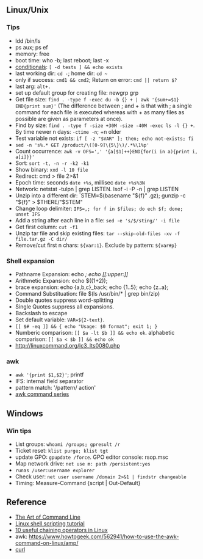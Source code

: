 ## Linux/Unix
### Tips
* ldd /bin/ls
* ps aux; ps ef
* memory: free
* boot time: who -b; last reboot; last -x
* [conditionals](https://www.cyberciti.biz/faq/ksh-if-command-examples/): `[ -d tests ] && echo exists`
* last working dir: `cd -`; home dir: `cd ~`
* only if success: `cmd1 && cmd2`; Return on error: `cmd || return $?`
* last arg: `alt+.`
* set up default group for creating file: newgrp grp
* Get file size: `find . -type f -exec du -b {} + | awk '{sum+=$1} END{print sum}'` (The difference between ; and + is that with ; a single command for each file is executed whereas with + as many files as possible are given as parameters at once).
* Find by size: `find . -type f -size +30M -size -40M -exec ls -l {} +`. By time newer n days: `-ctime -n`; +n older
* Test variable not exists: `if [ -z "$VAR" ]; then; echo not-exists; fi`
* `sed -n 's%.* GET /product/\([0-9]\{5\}\)/.*%\1%p'`
* Count occurrence: `awk -v OFS=',' '{a[$1]++}END{for(i in a){print i, a[i]}}' `
* Sort: `sort -t, -n -r -k2 -k1`
* Show binary: `xxd -l 10 file`
* Redirect: cmd > file 2>&1
* Epoch time: seconds `date +%s`, millisec `date +%s%3N`
* Network: netstat -tulpn | grep LISTEN. lsof -i -P -n | grep LISTEN
* Unzip into a different dir: `STEM=$(basename "${f}" .gz); gunzip -c "${f}" > $THERE/"$STEM"
* Change loop delimiter: `IFS=,; for f in $files; do ech $f; done; unset IFS`
* Add a string after each line in a file: `sed -e 's/$/sting/' -i file`
* Get first column: `cut -f1`
* Unzip tar file and skip existing files: `tar --skip-old-files -xv -f file.tar.gz -C dir/`
* Remove/cut first n chars: `${var:1}`. Exclude by pattern: `${var#p}`

### Shell expansion
* Pathname Expansion: echo *; echo [[:upper:]]*
* Arithmetic Expansion: echo $((1+2)); 
* brace expansion: echo {a,b,c}_back; echo {1..5}; echo {z..a}; 
* Command Substituation: file $(ls /usr/bin/* | grep bin/zip)
* Double quotes suppress word-splitting
* Single Quotes suppress all expansions.
* Backslash to escape
* Set default variable: `VAR=${2-text}`. 
* `[[ $# -eq ]] && { echo "Usage: $0 format"; exit 1; }`
* Numberic comparison: `[[ $a -lt $b ]] && echo ok`. alphabetic comparison: `[[ $a < $b ]] && echo ok`
* http://linuxcommand.org/lc3_lts0080.php


### awk
* `awk '{print $1,$2}'`; printf
* IFS: internal field separator
* pattern match: '/pattern/ action'
* [awk command series](https://www.tecmint.com/tag/awk-command/)

## Windows
### Win tips
* List groups: `whoami /groups; gpresult /r`
* Ticket reset: `klist purge; klist tgt`
* update GPO: `gpupdate /force`. GPO editor console: rsop.msc
* Map network drive: `net use m: path /persistent:yes`
* `runas /user:username explorer`
* Check user: `net user username /domain 2>&1 | findstr changeable`
* Timing: Measure-Command {script | Out-Default}

## Reference
* [The Art of Command Line](https://github.com/jlevy/the-art-of-command-line)
* [Linux shell scripting tutorial](https://bash.cyberciti.biz/guide/Main_Page)
* [10 useful chaining operators in Linux](https://www.tecmint.com/chaining-operators-in-linux-with-practical-examples/)
* awk: https://www.howtogeek.com/562941/how-to-use-the-awk-command-on-linux/amp/
* [curl](https://curl.se/docs/httpscripting.html)
